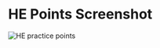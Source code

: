 # HE Points Screenshot
![HE practice points](https://user-images.githubusercontent.com/46984887/156204540-265e17fb-cae7-44e7-9fff-c8d95969d978.png)

